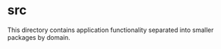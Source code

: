 # src

This directory contains application functionality separated into smaller packages by domain.
